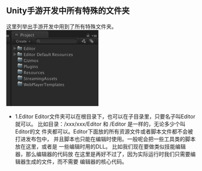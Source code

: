 ## Unity手游开发中所有特殊的文件夹  

这里列举出手游开发中用到了所有特殊文件夹。  
![](./images/2.png)  
* 1.Editor
Editor文件夹可以在根目录下，也可以在子目录里，只要名子叫Editor就可以。
比如目录：/xxx/xxx/Editor  和 /Editor 是一样的，无论多少个叫Editor的文
件夹都可以。Editor下面放的所有资源文件或者脚本文件都不会被打进发布包中，
并且脚本也只能在编辑时使用。一般呢会把一些工具类的脚本放在这里，或者是
一些编辑时用的DLL。 比如我们现在要做类似技能编辑器，那么编辑器的代码放
在这里是再好不过了，因为实际运行时我们只需要编辑器生成的文件，而不需要
编辑器的核心代码。